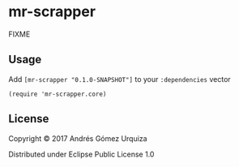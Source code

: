 # mr-scrapper

FIXME

## Usage

Add `[mr-scrapper "0.1.0-SNAPSHOT"]` to your `:dependencies` vector

`(require 'mr-scrapper.core)`


## License

Copyright © 2017 Andrés Gómez Urquiza

Distributed under Eclipse Public License 1.0
